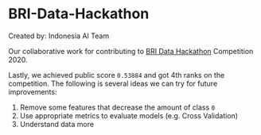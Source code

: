 # BRI-Data-Hackathon
Created by: Indonesia AI Team

Our collaborative work for contributing to <a target="_blank" href="https://www.kaggle.com/c/bri-data-hackathon-people-analytic/overview">BRI Data Hackathon</a> Competition 2020.

Lastly, we achieved public score `0.53884` and got 4th ranks on the competition. The following is several ideas we can try for future improvements:

1. Remove some features that decrease the amount of class `0`
2. Use appropriate metrics to evaluate models (e.g. Cross Validation)
3. Understand data more
